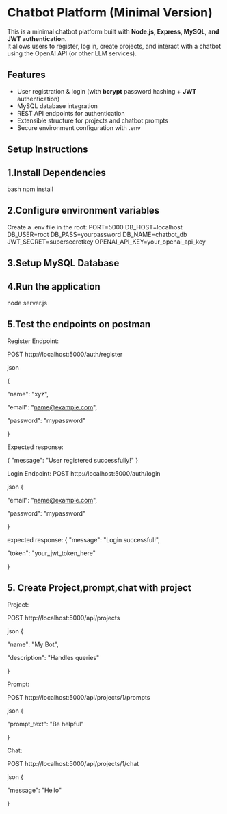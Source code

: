 # Chatbot Platform (Minimal Version)

This is a minimal chatbot platform built with **Node.js, Express, MySQL, and JWT authentication**.  
It allows users to register, log in, create projects, and interact with a chatbot using the OpenAI API (or other LLM services).



## Features
- User registration & login (with **bcrypt** password hashing + **JWT** authentication)
- MySQL database integration
- REST API endpoints for authentication
- Extensible structure for projects and chatbot prompts
- Secure environment configuration with .env


## Setup Instructions

## 1.Install Dependencies

bash
npm install

## 2.Configure environment variables

Create a .env file in the root:
PORT=5000
DB_HOST=localhost
DB_USER=root
DB_PASS=yourpassword
DB_NAME=chatbot_db
JWT_SECRET=supersecretkey
OPENAI_API_KEY=your_openai_api_key


## 3.Setup MySQL Database

## 4.Run the application
node server.js

## 5.Test the endpoints on postman
Register Endpoint:

POST http://localhost:5000/auth/register


json 

{

"name": "xyz",

"email": "name@example.com",

"password": "mypassword"

}

Expected response:

{
  "message": "User registered successfully!"
}


Login Endpoint:
POST http://localhost:5000/auth/login

json
{

"email": "name@example.com",

"password": "mypassword"

}


expected response:
{
  "message": "Login successful!",
  
  "token": "your_jwt_token_here"
  
}


## 5. Create Project,prompt,chat with project
Project:

POST http://localhost:5000/api/projects

json
{ 

"name": "My Bot", 

"description": "Handles queries" 

}

Prompt:

POST http://localhost:5000/api/projects/1/prompts

json
{ 

"prompt_text": "Be helpful" 

}

Chat:

POST http://localhost:5000/api/projects/1/chat

json
{ 

"message": "Hello" 

}
